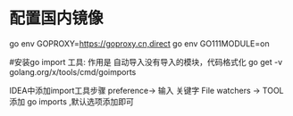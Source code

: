 # 配置国内镜像 
go env  GOPROXY=https://goproxy.cn,direct
go env  GO111MODULE=on

#安装go import 工具: 作用是 自动导入没有导入的模块，代码格式化
go get -v golang.org/x/tools/cmd/goimports

IDEA中添加import工具步骤
preference-> 输入 关键字 File watchers -> TOOL 添加 go imports ,默认选项添加即可




